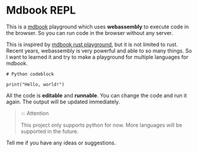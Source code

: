 # Mdbook REPL

This is a [mdbook](https://rust-lang.github.io/mdBook) playground which uses **webassembly** to execute code in the browser. So you can run code in the browser without any server.

This is inspired by [mdbook rust playground](https://rust-lang.github.io/mdBook/format/mdbook.html#rust-playground), but it is not limited to rust. Recent years, webassembly is very powerful and able to so many things. So I want to learned it and try to make a playground for multiple languages for mdbook.

```python, readonly
# Python codeblock

print("Hello, world!")
```

All the code is **editable** and **runnable**. You can change the code and run it again. The output will be updated immediately.

> 💥 Attention
>
> This project only supports python for now. More languages will be supported in the future.

Tell me if you have any ideas or suggestions.
